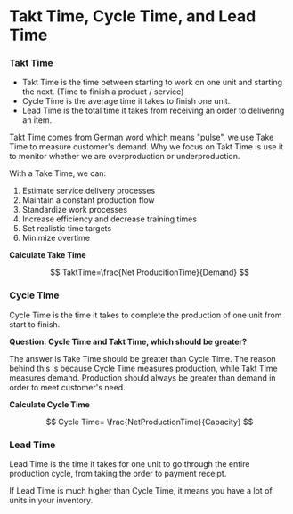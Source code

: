 # Takt Time, Cycle Time, and Lead Time

### Takt Time

* Takt Time is the time between starting to work on one unit and starting the next. (Time to finish a product / service)&#x20;
* Cycle Time is the average time it takes to finish one unit.&#x20;
* Lead Time is the total time it takes from receiving an order to delivering an item.

Takt Time comes from German word which means "pulse", we use Take Time to measure customer's demand. Why we focus on Takt Time is use it to monitor whether we are overproduction or underproduction.

With a Take Time, we can:

1. Estimate service delivery processes
2. Maintain a constant production flow
3. Standardize work processes
4. Increase efficiency and decrease training times
5. Set realistic time targets
6. Minimize overtime

**Calculate Take Time**

$$
TaktTime=\frac{Net ProducitionTime}{Demand}
$$

### ​Cycle Time

Cycle Time is the time it takes to complete the production of one unit from start to finish.

**Question: Cycle Time and Takt Time, which should be greater?**

The answer is Take Time should be greater than Cycle Time. The reason behind this is because Cycle Time measures production, while Takt Time measures demand. Production should always be greater than demand in order to meet customer's need.

**Calculate Cycle Time**

$$
Cycle Time= \frac{NetProductionTime}{Capacity}
$$

### Lead Time

Lead Time is the time it takes for one unit to go through the entire production cycle, from taking the order to payment receipt.&#x20;

If Lead Time is much higher than Cycle Time, it means you have a lot of units in your inventory.
